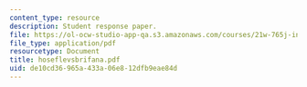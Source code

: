 ```yaml
---
content_type: resource
description: Student response paper.
file: https://ol-ocw-studio-app-qa.s3.amazonaws.com/courses/21w-765j-interactive-and-non-linear-narrative-theory-and-practice-spring-2004/de10cd36965a433a06e812dfb9eae84d_hoseflevsbrifana.pdf
file_type: application/pdf
resourcetype: Document
title: hoseflevsbrifana.pdf
uid: de10cd36-965a-433a-06e8-12dfb9eae84d
---
```


